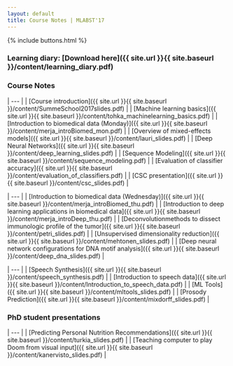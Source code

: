 ```yaml
---
layout: default
title: Course Notes | MLABST'17
---
```


{% include buttons.html %}

### Learning diary: [Download here]({{ site.url }}{{ site.baseurl }}/content/learning_diary.pdf)

### Course Notes

| --- |
| [Course introduction]({{ site.url }}{{ site.baseurl }}/content/SummeSchool2017slides.pdf) | 
| [Machine learning basics]({{ site.url }}{{ site.baseurl }}/content/tohka_machinelearning_basics.pdf) | 
| [Introduction to biomedical data (Monday)]({{ site.url }}{{ site.baseurl }}/content/merja_introBiomed_mon.pdf) | 
| [Overview of mixed-effects models]({{ site.url }}{{ site.baseurl }}/content/lauri_slides.pdf) | 
| [Deep Neural Networks]({{ site.url }}{{ site.baseurl }}/content/deep_learning_slides.pdf) | 
| [Sequence Modeling]({{ site.url }}{{ site.baseurl }}/content/sequence_modeling.pdf) | 
| [Evaluation of classifier accuracy]({{ site.url }}{{ site.baseurl }}/content/evaluation_of_classifiers.pdf) | 
| [CSC presentation]({{ site.url }}{{ site.baseurl }}/content/csc_slides.pdf) | 

| --- |
| [Introduction to biomedical data (Wednesday)]({{ site.url }}{{ site.baseurl }}/content/merja_introBiomed_thu.pdf) | 
| [Introduction to deep learning applications in biomedical data]({{ site.url }}{{ site.baseurl }}/content/merja_introDeep_thu.pdf) | 
| [Deconvolutionmethods to dissect immunologic profile of the tumor]({{ site.url }}{{ site.baseurl }}/content/petri_slides.pdf) | 
| [Unsupervised dimensionality reduction]({{ site.url }}{{ site.baseurl }}/content/mehtonen_slides.pdf) | 
| [Deep neural network configurations for DNA motif analysis]({{ site.url }}{{ site.baseurl }}/content/deep_dna_slides.pdf) | 

| --- |
| [Speech Synthesis]({{ site.url }}{{ site.baseurl }}/content/speech_synthesis.pdf) | 
| [Introduction to speech data]({{ site.url }}{{ site.baseurl }}/content/Introduction_to_speech_data.pdf) | 
| [ML Tools]({{ site.url }}{{ site.baseurl }}/content/mltools_slides.pdf) | 
| [Prosody Prediction]({{ site.url }}{{ site.baseurl }}/content/mixdorff_slides.pdf) | 

### PhD student presentations

| --- |
| [Predicting Personal Nutrition Recommendations]({{ site.url }}{{ site.baseurl }}/content/turkia_slides.pdf) | 
| [Teaching computer to play Doom from visual input]({{ site.url }}{{ site.baseurl }}/content/kanervisto_slides.pdf) | 
